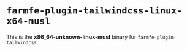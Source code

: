 # `farmfe-plugin-tailwindcss-linux-x64-musl`

This is the **x86_64-unknown-linux-musl** binary for `farmfe-plugin-tailwindcss`

